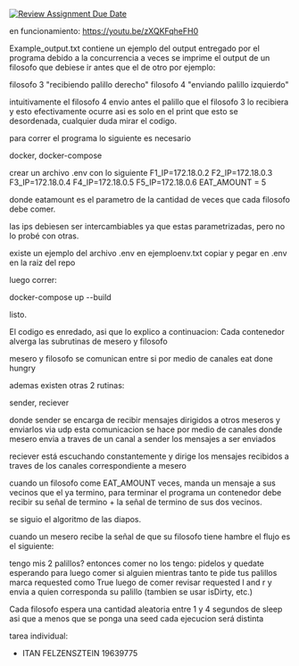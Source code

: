 [![Review Assignment Due Date](https://classroom.github.com/assets/deadline-readme-button-24ddc0f5d75046c5622901739e7c5dd533143b0c8e959d652212380cedb1ea36.svg)](https://classroom.github.com/a/mRc53rxV)

en funcionamiento:
https://youtu.be/zXQKFqheFH0

Example_output.txt contiene un ejemplo del output entregado por el programa
debido a la concurrencia a veces se imprime el output de un filosofo que debiese ir antes que el de otro por ejemplo:

filosofo 3 "recibiendo palillo derecho"
filosofo 4 "enviando palillo izquierdo"

intuitivamente el filosofo 4 envio antes el palillo que el filosofo 3 lo recibiera y esto efectivamente ocurre asi
es solo en el print que esto se desordenada, cualquier duda mirar el codigo.

para correr el programa lo siguiente es necesario

docker, docker-compose

crear un archivo .env con lo siguiente
F1_IP=172.18.0.2
F2_IP=172.18.0.3
F3_IP=172.18.0.4
F4_IP=172.18.0.5
F5_IP=172.18.0.6
EAT_AMOUNT = 5

donde eatamount es el parametro de la cantidad de veces que cada filosofo debe comer.

las ips debiesen ser intercambiables ya que estas parametrizadas, pero no lo probé con otras.

existe un ejemplo del archivo .env en ejemploenv.txt copiar y pegar en .env en la raiz del repo

luego correr:

docker-compose up --build

listo.

El codigo es enredado, asi que lo explico a continuacion:
Cada contenedor alverga las subrutinas de mesero y filosofo

mesero y filosofo se comunican entre si por medio de canales eat done hungry

ademas existen otras 2 rutinas:

sender, reciever

donde sender se encarga de recibir mensajes dirigidos a otros meseros y enviarlos via udp
esta comunicacion se hace por medio de canales donde mesero envia a traves de un canal a sender los mensajes a ser enviados

reciever está escuchando constantemente y dirige los mensajes recibidos a traves de los canales correspondiente a mesero

cuando un filosofo come EAT_AMOUNT veces, manda un mensaje a sus vecinos que el ya termino, para terminar el programa un contenedor debe recibir
su señal de termino + la señal de termino de sus dos vecinos.

se siguio el algoritmo de las diapos.

cuando un mesero recibe la señal de que su filosofo tiene hambre el flujo es el siguiente:

tengo mis 2 palillos? entonces comer
no los tengo: pidelos y quedate esperando para luego comer
si alguien mientras tanto te pide tus palillos marca requested como True
luego de comer revisar requested l and r y envia a quien corresponda su palillo
(tambien se usar isDirty, etc.)

Cada filosofo espera una cantidad aleatoria entre 1 y 4 segundos de sleep asi que a menos que se ponga una seed cada ejecucion será distinta

tarea individual:

- ITAN FELZENSZTEIN 19639775
